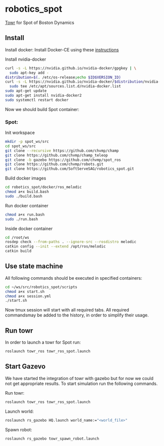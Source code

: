 # robotics_spot
[Towr](https://github.com/ethz-adrl/towr) for Spot of Boston Dynamics


## Install
Install docker:
Install Docker-CE using these [instructions](https://docs.docker.com/engine/install/ubuntu/)

Install nvidia-docker 
```bash
curl -s -L https://nvidia.github.io/nvidia-docker/gpgkey | \
  sudo apt-key add -
distribution=$(. /etc/os-release;echo $ID$VERSION_ID)
curl -s -L https://nvidia.github.io/nvidia-docker/$distribution/nvidia-docker.list | \
  sudo tee /etc/apt/sources.list.d/nvidia-docker.list
sudo apt-get update
sudo apt-get install nvidia-docker2
sudo systemctl restart docker
```

Now we should build Spot container:

### Spot:

Init workspace

```bash
mkdir -p spot_ws/src
cd spot_ws/src
git clone --recursive https://github.com/chvmp/champ
git clone https://github.com/chvmp/champ_teleop
git clone -b gazebo https://github.com/chvmp/spot_ros
git clone https://github.com/chvmp/robots.git
git clone https://github.com/SoftServeSAG/robotics_spot.git
```

Build docker images

```bash
cd robotics_spot/docker/ros_melodic
chmod a+x build.bash
sudo ./build.bash 
```
Run docker container

```bash
chmod a+x run.bash
sudo ./run.bash
```

Inside docker container

```bash
cd /root/ws
rosdep check --from-paths . --ignore-src --rosdistro melodic
catkin config --init --extend /opt/ros/melodic   
catkin build
```

## Use state machine 
All following commands should be executed in specified containers:

```bash
cd ~/ws/src/robotics_spot/scripts
chmod a+x start.sh
chmod a+x session.yml
./start.sh
```
Now tmux session will start with all required tabs. All required commandsmay be added to the history, in order to simplify their usage.

## Run towr 
In order to launch a towr for Spot run:
```bash
roslaunch towr_ros towr_ros_spot.launch 
```
## Start Gazevo
We have started the integration of towr with gazebo but for now we could not get appropriate results. To start simulation run the following commands.

Run towr:
```bash
roslaunch towr_ros towr_ros_spot.launch 
```
Launch world:
```bash
roslaunch rs_gazebo HQ.launch world_name:="<world_file>"
```
Spawn robot:
```bash
roslaunch rs_gazebo towr_spawn_robot.launch 
```